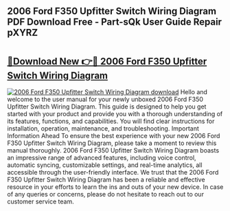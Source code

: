 ## 2006 Ford F350 Upfitter Switch Wiring Diagram PDF Download Free - Part-sQk User Guide Repair pXYRZ

# <h2><a href="http://dfqaxt0.blite.top/?on=2006+Ford+F350+Upfitter+Switch+Wiring+Diagram">🔗Download New 👉🔴 2006 Ford F350 Upfitter Switch Wiring Diagram</a></h2>

[![2006 Ford F350 Upfitter Switch Wiring Diagram download](https://i.imgur.com/lujVjoI.png)](http://dfqaxt0.blite.top/?on=2006+Ford+F350+Upfitter+Switch+Wiring+Diagram)
Hello and welcome to the user manual for your newly unboxed 2006 Ford F350 Upfitter Switch Wiring Diagram. This guide is designed to help you get started with your product and provide you with a thorough understanding of its features, functions, and capabilities. You will find clear instructions for installation, operation, maintenance, and troubleshooting. Important Information Ahead To ensure the best experience with your new 2006 Ford F350 Upfitter Switch Wiring Diagram, please take a moment to review this manual thoroughly. 2006 Ford F350 Upfitter Switch Wiring Diagram boasts an impressive range of advanced features, including voice control, automatic syncing, customizable settings, and real-time analytics, all accessible through the user-friendly interface. We trust that the 2006 Ford F350 Upfitter Switch Wiring Diagram has been a reliable and effective resource in your efforts to learn the ins and outs of your new device. In case of any queries or concerns, please do not hesitate to reach out to our customer service team.
